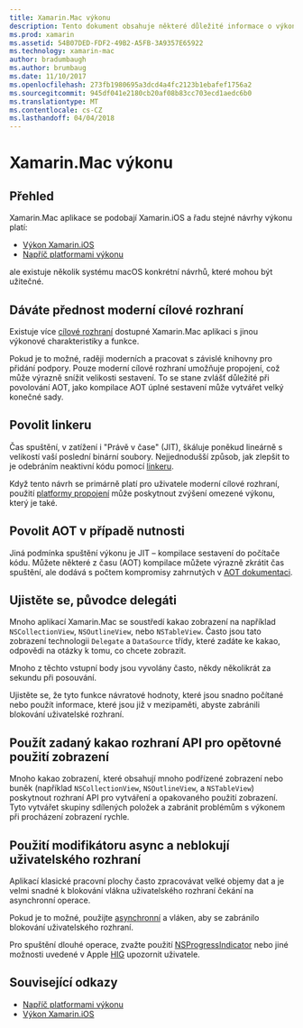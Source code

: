 ```yaml
---
title: Xamarin.Mac výkonu
description: Tento dokument obsahuje některé důležité informace o výkonu pro Xamarin.Mac aplikace.
ms.prod: xamarin
ms.assetid: 54B07DED-FDF2-49B2-A5FB-3A9357E65922
ms.technology: xamarin-mac
author: bradumbaugh
ms.author: brumbaug
ms.date: 11/10/2017
ms.openlocfilehash: 273fb1980695a3dcd4a4fc2123b1ebafef1756a2
ms.sourcegitcommit: 945df041e2180cb20af08b83cc703ecd1aedc6b0
ms.translationtype: MT
ms.contentlocale: cs-CZ
ms.lasthandoff: 04/04/2018
---
```

# <a name="xamarinmac-performance"></a>Xamarin.Mac výkonu

## <a name="overview"></a>Přehled

Xamarin.Mac aplikace se podobají Xamarin.iOS a řadu stejné návrhy výkonu platí:

- [Výkon Xamarin.iOS](~/ios/deploy-test/performance.md)
- [Napříč platformami výkonu](~/cross-platform/deploy-test/memory-perf-best-practices.md)

ale existuje několik systému macOS konkrétní návrhů, které mohou být užitečné.

## <a name="prefer-modern-target-framework"></a>Dáváte přednost moderní cílové rozhraní

Existuje více [cílové rozhraní](~/mac/platform/target-framework.md) dostupné Xamarin.Mac aplikaci s jinou výkonové charakteristiky a funkce.

Pokud je to možné, raději moderních a pracovat s závislé knihovny pro přidání podpory. Pouze moderní cílové rozhraní umožňuje propojení, což může výrazně snížit velikosti sestavení. To se stane zvlášť důležité při povolování AOT, jako kompilace AOT úplné sestavení může vytvářet velký konečné sady.

## <a name="enable-the-linker"></a>Povolit linkeru

Čas spuštění, v zatížení i "Právě v čase" (JIT), škáluje poněkud lineárně s velikostí vaší poslední binární soubory. Nejjednodušší způsob, jak zlepšit to je odebráním neaktivní kódu pomocí [linkeru](~/mac/deploy-test/linker.md).

Když tento návrh se primárně platí pro uživatele moderní cílové rozhraní, použití [platformy propojení](~/mac/deploy-test/linker.md) může poskytnout zvýšení omezené výkonu, který je také.

## <a name="enable-aot-when-appropriate"></a>Povolit AOT v případě nutnosti

Jiná podmínka spuštění výkonu je JIT – kompilace sestavení do počítače kódu. Můžete některé z času (AOT) kompilace můžete výrazně zkrátit čas spuštění, ale dodává s počtem kompromisy zahrnutých v [AOT dokumentaci](~/mac/internals/aot.md).

## <a name="ensure-performant-delegates"></a>Ujistěte se, původce delegáti

Mnoho aplikací Xamarin.Mac se soustředí kakao zobrazení na například `NSCollectionView`, `NSOutlineView`, nebo `NSTableView`. Často jsou tato zobrazení technologii `Delegate` a `DataSource` třídy, které zadáte ke kakao, odpovědi na otázky k tomu, co chcete zobrazit.

Mnoho z těchto vstupní body jsou vyvolány často, někdy několikrát za sekundu při posouvání.

Ujistěte se, že tyto funkce návratové hodnoty, které jsou snadno počítané nebo použít informace, které jsou již v mezipaměti, abyste zabránili blokování uživatelské rozhraní.

## <a name="use-cocoa-provided-apis-for-reusing-views"></a>Použít zadaný kakao rozhraní API pro opětovné použití zobrazení

Mnoho kakao zobrazení, které obsahují mnoho podřízené zobrazení nebo buněk (například `NSCollectionView`, `NSOutlineView`, a `NSTableView`) poskytnout rozhraní API pro vytváření a opakovaného použití zobrazení. Tyto vytvářet skupiny sdílených položek a zabránit problémům s výkonem při procházení zobrazení rychle.

## <a name="use-async-and-do-not-block-the-ui"></a>Použití modifikátoru async a neblokují uživatelského rozhraní

Aplikací klasické pracovní plochy často zpracovávat velké objemy dat a je velmi snadné k blokování vlákna uživatelského rozhraní čekání na asynchronní operace.

Pokud je to možné, použijte [asynchronní](~/cross-platform/platform/async.md) a vláken, aby se zabránilo blokování uživatelského rozhraní.

Pro spuštění dlouhé operace, zvažte použití [NSProgressIndicator](https://developer.xamarin.com/samples/mac/ProgressBarExample/) nebo jiné možnosti uvedené v Apple [HIG](https://developer.apple.com/macos/human-interface-guidelines/indicators/progress-indicators/) upozornit uživatele.


## <a name="related-links"></a>Související odkazy

- [Napříč platformami výkonu](~/cross-platform/deploy-test/memory-perf-best-practices.md)
- [Výkon Xamarin.iOS](~/ios/deploy-test/performance.md)
